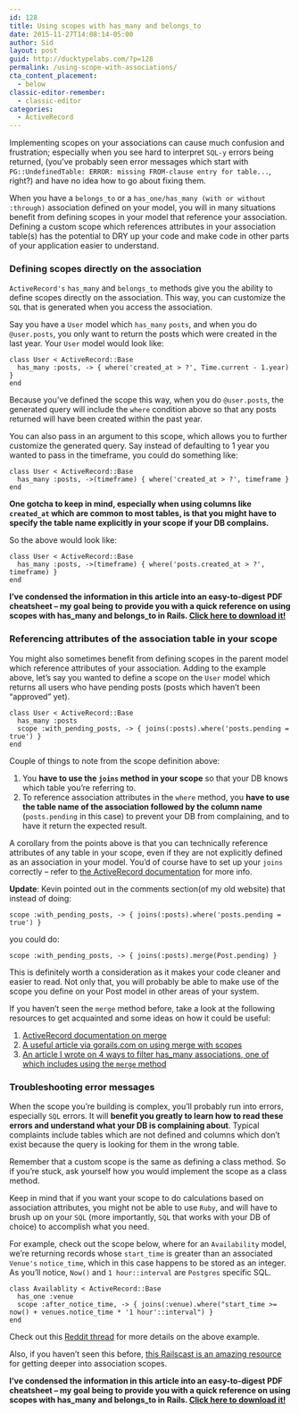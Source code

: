 ```yaml
---
id: 128
title: Using scopes with has_many and belongs_to
date: 2015-11-27T14:08:14-05:00
author: Sid
layout: post
guid: http://ducktypelabs.com/?p=128
permalink: /using-scope-with-associations/
cta_content_placement:
  - below
classic-editor-remember:
  - classic-editor
categories:
  - ActiveRecord
---
```

Implementing scopes on your associations can cause much confusion and frustration; especially when you see hard to interpret `SQL-y` errors being returned, (you&#8217;ve probably seen error messages which start with `PG::UndefinedTable: ERROR: missing FROM-clause entry for table...`, right?) and have no idea how to go about fixing them.

When you have a `belongs_to` or a `has_one/has_many (with or without :through)` association defined on your model, you will in many situations benefit from defining scopes in your model that reference your association. Defining a custom scope which references attributes in your association table(s) has the potential to DRY up your code and make code in other parts of your application easier to understand.

### Defining scopes directly on the association

`ActiveRecord's` `has_many` and `belongs_to` methods give you the ability to define scopes directly on the association. This way, you can customize the `SQL` that is generated when you access the association.

Say you have a `User` model which `has_many` `posts`, and when you do `@user.posts`, you only want to return the posts which were created in the last year. Your `User` model would look like:

    class User < ActiveRecord::Base
      has_many :posts, -> { where('created_at > ?', Time.current - 1.year) }
    end
    

Because you&#8217;ve defined the scope this way, when you do `@user.posts`, the generated query will include the `where` condition above so that any posts returned will have been created within the past year.

You can also pass in an argument to this scope, which allows you to further customize the generated query. Say instead of defaulting to 1 year you wanted to pass in the timeframe, you could do something like:

    class User < ActiveRecord::Base
      has_many :posts, ->(timeframe) { where('created_at > ?', timeframe }
    end
    

**One gotcha to keep in mind, especially when using columns like `created_at` which are common to most tables, is that you might have to specify the table name explicitly in your scope if your DB complains.**

So the above would look like:

    class User < ActiveRecord::Base
      has_many :posts, ->(timeframe) { where('posts.created_at > ?', timeframe) }
    end
    

**I&#8217;ve condensed the information in this article into an easy-to-digest PDF cheatsheet &#8211; my goal being to provide you with a quick reference on using scopes with has\_many and belongs\_to in Rails. [Click here to download it!](/wp-content/uploads/2017/06/ScopesWithHasManyAndBelongsTo.pdf)**

### Referencing attributes of the association table in your scope

You might also sometimes benefit from defining scopes in the parent model which reference attributes of your association. Adding to the example above, let&#8217;s say you wanted to define a scope on the `User` model which returns all users who have pending posts (posts which haven&#8217;t been &#8220;approved&#8221; yet).

    class User < ActiveRecord::Base
      has_many :posts
      scope :with_pending_posts, -> { joins(:posts).where('posts.pending = true') }
    end
    

Couple of things to note from the scope definition above:

  1. You **have to use the `joins` method in your scope** so that your DB knows which table you&#8217;re referring to.
  2. To reference association attributes in the `where` method, you **have to use the table name of the association followed by the column name** (`posts.pending` in this case) to prevent your DB from complaining, and to have it return the expected result.

A corollary from the points above is that you can technically reference attributes of any table in your scope, even if they are not explicitly defined as an association in your model. You&#8217;d of course have to set up your `joins` correctly &#8211; refer to [the ActiveRecord documentation](http://apidock.com/rails/ActiveRecord/QueryMethods/joins) for more info.

**Update**: Kevin pointed out in the comments section(of my old website) that instead of doing:

    scope :with_pending_posts, -> { joins(:posts).where('posts.pending = true') }
    

you could do:

    scope :with_pending_posts, -> { joins(:posts).merge(Post.pending) }
    

This is definitely worth a consideration as it makes your code cleaner and easier to read. Not only that, you will probably be able to make use of the scope you define on your Post model in other areas of your system.

If you haven&#8217;t seen the `merge` method before, take a look at the following resources to get acquainted and some ideas on how it could be useful:

  1. [ActiveRecord documentation on merge](http://apidock.com/rails/ActiveRecord/SpawnMethods/merge) 
  2. [A useful article via gorails.com on using merge with scopes](https://gorails.com/blog/activerecord-merge) 
  3. [An article I wrote on 4 ways to filter has_many associations, one of which includes using the `merge` method](http://ducktypelabs.com/four-ways-to-filter-has_many-associations/)

### Troubleshooting error messages

When the scope you&#8217;re building is complex, you&#8217;ll probably run into errors, especially `SQL` errors. It will **benefit you greatly to learn how to read these errors and understand what your DB is complaining about**. Typical complaints include tables which are not defined and columns which don&#8217;t exist because the query is looking for them in the wrong table.

Remember that a custom scope is the same as defining a class method. So if you&#8217;re stuck, ask yourself how you would implement the scope as a class method.

Keep in mind that if you want your scope to do calculations based on association attributes, you might not be able to use `Ruby`, and will have to brush up on your `SQL` (more importantly, `SQL` that works with your DB of choice) to accomplish what you need.

For example, check out the scope below, where for an `Availability` model, we&#8217;re returning records whose `start_time` is greater than an associated `Venue's` `notice_time`, which in this case happens to be stored as an integer. As you&#8217;ll notice, `Now()` and `1 hour::interval` are `Postgres` specific SQL.

    class Availablity < ActiveRecord::Base
      has_one :venue
      scope :after_notice_time, -> { joins(:venue).where("start_time >= now() + venues.notice_time * '1 hour'::interval") }
    end
    

Check out this [Reddit thread](https://www.reddit.com/r/ruby/comments/3s7l1y/referencing_self_and_through_association_in_scopes/) for more details on the above example.

Also, if you haven&#8217;t seen this before, [this Railscast is an amazing resource](http://railscasts.com/episodes/215-advanced-queries-in-rails-3?view=asciicast) for getting deeper into association scopes.

**I&#8217;ve condensed the information in this article into an easy-to-digest PDF cheatsheet &#8211; my goal being to provide you with a quick reference on using scopes with has\_many and belongs\_to in Rails. [Click here to download it!](/wp-content/uploads/2017/06/ScopesWithHasManyAndBelongsTo.pdf)**

